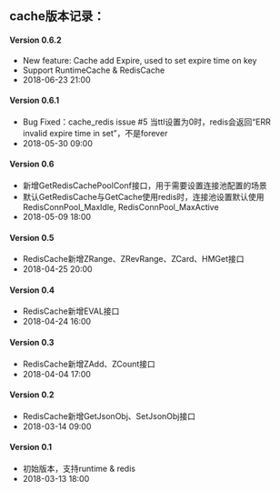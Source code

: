 ## cache版本记录：

#### Version 0.6.2
* New feature: Cache add Expire, used to set expire time on key
* Support RuntimeCache & RedisCache
* 2018-06-23 21:00

#### Version 0.6.1
* Bug Fixed：cache_redis issue #5 当ttl设置为0时，redis会返回“ERR invalid expire time in set”，不是forever
* 2018-05-30 09:00

#### Version 0.6
* 新增GetRedisCachePoolConf接口，用于需要设置连接池配置的场景
* 默认GetRedisCache与GetCache使用redis时，连接池设置默认使用RedisConnPool_MaxIdle, RedisConnPool_MaxActive
* 2018-05-09 18:00

#### Version 0.5
* RedisCache新增ZRange、ZRevRange、ZCard、HMGet接口
* 2018-04-25 20:00

#### Version 0.4
* RedisCache新增EVAL接口
* 2018-04-24 16:00


#### Version 0.3
* RedisCache新增ZAdd、ZCount接口
* 2018-04-04 17:00

#### Version 0.2
* RedisCache新增GetJsonObj、SetJsonObj接口
* 2018-03-14 09:00

#### Version 0.1
* 初始版本，支持runtime & redis
* 2018-03-13 18:00